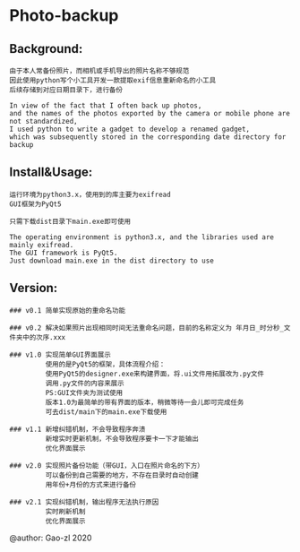# Photo-backup


## Background:


    由于本人常备份照片，而相机或手机导出的照片名称不够规范
    因此使用python写个小工具开发一款提取exif信息重新命名的小工具
    后续存储到对应日期目录下，进行备份

    In view of the fact that I often back up photos,
    and the names of the photos exported by the camera or mobile phone are not standardized,
    I used python to write a gadget to develop a renamed gadget,
    which was subsequently stored in the corresponding date directory for backup

## Install&Usage:


    运行环境为python3.x，使用到的库主要为exifread
    GUI框架为PyQt5

    只需下载dist目录下main.exe即可使用

    The operating environment is python3.x, and the libraries used are mainly exifread.
    The GUI framework is PyQt5.
    Just download main.exe in the dist directory to use


## Version:


    ### v0.1 简单实现原始的重命名功能

    ### v0.2 解决如果照片出现相同时间无法重命名问题，目前的名称定义为 年月日_时分秒_文件夹中的次序.xxx

    ### v1.0 实现简单GUI界面展示
             使用的是PyQt5的框架，具体流程介绍：
             使用PyQt5的designer.exe来构建界面，将.ui文件用拓展改为.py文件
             调用.py文件的内容来展示
             PS:GUI文件夹为测试使用
             版本1.0为最简单的带有界面的版本，稍微等待一会儿即可完成任务
             可去dist/main下的main.exe下载使用

    ### v1.1 新增纠错机制，不会导致程序奔溃
             新增实时更新机制，不会导致程序要卡一下才能输出
             优化界面展示

    ### v2.0 实现照片备份功能（带GUI，入口在照片命名的下方）
             可以备份到自己需要的地方，不存在目录时自动创建
             用年份+月份的方式来进行备份

    ### v2.1 实现纠错机制，输出程序无法执行原因
             实时刷新机制
             优化界面展示

@author:
    Gao-zl
    2020

